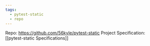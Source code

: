 ```yaml
---
tags:
  - pytest-static
  - repo
---
```

Repo: https://github.com/56kyle/pytest-static
Project Specification: [[pytest-static Specifications]]


